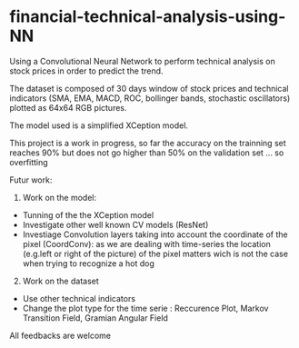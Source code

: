 # financial-technical-analysis-using-NN
Using a Convolutional Neural Network to perform technical analysis on stock prices in order to predict the trend.

The dataset is composed of 30 days window of stock prices and technical indicators (SMA, EMA, MACD, ROC, bollinger bands, stochastic oscillators) plotted as 64x64 RGB pictures. 

The model used is a simplified XCeption model.

This project is a work in progress, so far the  accuracy on the trainning set reaches 90% but does not go higher than 50% on the validation set ... so overfitting

Futur work:
1. Work on the model:
  - Tunning of the the XCeption model
  - Investigate other well known CV models (ResNet)
  - Investiage Convolution layers taking into account the coordinate of the pixel (CoordConv): as we are dealing with time-series the location (e.g.left or right of the picture) of the pixel matters wich is not the case when trying to recognize a hot dog

2. Work on the dataset
  - Use other technical indicators
  - Change the plot type for the time serie : Reccurence Plot, Markov Transition Field, Gramian Angular Field


All feedbacks are welcome
